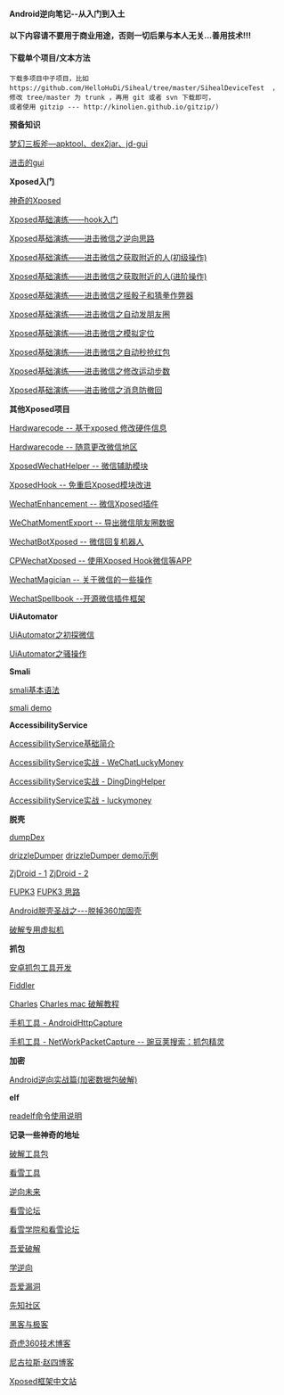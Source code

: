 #### Android逆向笔记--从入门到入土

#### 以下内容请不要用于商业用途，否则一切后果与本人无关...善用技术!!!

#### 下载单个项目/文本方法

```
下载多项目中子项目，比如  https://github.com/HelloHuDi/Siheal/tree/master/SihealDeviceTest  ，
修改 tree/master 为 trunk ，再用 git 或者 svn 下载即可，
或者使用 gitzip --- http://kinolien.github.io/gitzip/)
```

**预备知识**

[梦幻三板斧—apktool、dex2jar、jd-gui](1.梦幻三板斧—apktool、dex2jar、jd-gui.md)

[进击的gui](2.进击的gui.md)

**Xposed入门**

[神奇的Xposed](3.神奇的Xposed.md)

[Xposed基础演练——hook入门](projects/XposedTest)

[Xposed基础演练——进击微信之逆向思路](projects/XposedHookWeiXin1)

[Xposed基础演练——进击微信之获取附近的人(初级操作)](projects/XposedHookWeiXin2)

[Xposed基础演练——进击微信之获取附近的人(进阶操作)](projects/XposedHookWeiXin3)

[Xposed基础演练——进击微信之摇骰子和猜拳作弊器](projects/XposedHookWeiXin4)

[Xposed基础演练——进击微信之自动发朋友圈](projects/XposedHookWeiXin5)

[Xposed基础演练——进击微信之模拟定位](projects/XposedHookWeiXin6)

[Xposed基础演练——进击微信之自动秒抢红包](projects/XposedHookWeiXin7)

[Xposed基础演练——进击微信之修改运动步数](projects/XposedHookWeiXin8)

[Xposed基础演练——进击微信之消息防撤回](projects/XposedHookWeiXin9)

**其他Xposed项目**

[Hardwarecode -- 基于xposed 修改硬件信息](https://github.com/1998lixin/Hardwarecode)

[Hardwarecode -- 随意更改微信地区](https://github.com/MartinHan01/weixin_change_city)

[XposedWechatHelper -- 微信辅助模块](https://github.com/wuxiaosu/XposedWechatHelper)

[XposedHook -- 免重启Xposed模块改进](https://github.com/shuihuadx/XposedHook)

[WechatEnhancement -- 微信Xposed插件](https://github.com/firesunCN/WechatEnhancement)

[WeChatMomentExport -- 导出微信朋友圈数据](https://github.com/Chion82/WeChatMomentExport)

[WechatBotXposed -- 微信回复机器人](https://github.com/Blankeer/WechatBotXposed)

[CPWechatXposed -- 使用Xposed Hook微信等APP](https://github.com/coder-pig/CPWechatXposed)

[WechatMagician -- 关于微信的一些操作](https://github.com/Gh0u1L5/WechatMagician)

[WechatSpellbook --开源微信插件框架](https://github.com/Gh0u1L5/WechatSpellbook)

**UiAutomator**

[UiAutomator之初探微信](projects/uiAutoMator1)

[UiAutomator之骚操作](projects/uiAutoMator2)

**Smali**

[smali基本语法](smali.md)

[smali demo](projects/SmaliDemo)

**AccessibilityService**

[AccessibilityService基础简介](accessibilityService.md)

[AccessibilityService实战 - WeChatLuckyMoney](https://github.com/geeeeeeeeek/WeChatLuckyMoney)

[AccessibilityService实战 - DingDingHelper](https://github.com/Justson/DingDingHelper)

[AccessibilityService实战 - luckymoney](https://github.com/chenjishi/luckymoney)

**脱壳**

[dumpDex](https://github.com/WrBug/dumpDex)

[drizzleDumper](https://github.com/DrizzleRisk/drizzleDumper) [drizzleDumper demo示例](https://blog.csdn.net/fengyenom1/article/details/78652641)

[ZjDroid - 1](https://github.com/KB5201314/ZjDroid)  [ZjDroid - 2](https://github.com/halfkiss/ZjDroid)

[FUPK3](https://github.com/F8LEFT/FUPK3) [FUPK3 思路](https://bbs.pediy.com/thread-246117.htm)

[Android脱壳圣战之---脱掉360加固壳](https://blog.csdn.net/fengyenom1/article/details/78652641)

[破解专用虚拟机](https://www.52pojie.cn/thread-661779-1-1.html)

**抓包**

[安卓抓包工具开发](https://www.jianshu.com/p/ae4d433597ce)

[Fiddler](https://www.telerik.com/download/fiddler)

[Charles](https://www.charlesproxy.com/latest-release/) [Charles mac 破解教程](https://mp.weixin.qq.com/s/a062lldj_2aVO4qGiDI6Zg)

[手机工具 - AndroidHttpCapture](https://github.com/JZ-Darkal/AndroidHttpCapture)

[手机工具 - NetWorkPacketCapture -- 豌豆荚搜索：抓包精灵](https://github.com/huolizhuminh/NetWorkPacketCapture)

**加密**

[Android逆向实战篇(加密数据包破解)](https://blog.csdn.net/shayuchaor/article/details/83746457)

**elf**

[readelf命令使用说明](https://blog.csdn.net/yfldyxl/article/details/81566279)

**记录一些神奇的地址**

[破解工具包](https://down.52pojie.cn/Tools/Android_Tools/)

[看雪工具](https://tools.pediy.com/)

[逆向未来](https://www.pd521.com/)

[看雪论坛](https://bbs.pediy.com/)

[看雪学院和看雪论坛](http://www.pediy.com/)

[吾爱破解](https://www.52pojie.cn/forum.php)

[学逆向](https://www.xuenixiang.com/)

[吾爱漏洞](http://www.52bug.cn/)

[先知社区](https://xz.aliyun.com/)

[黑客与极客](http://www.freebuf.com/wenku)

[奇虎360技术博客](http://blogs.360.cn/)

[尼古拉斯·赵四博客](http://www.wjdiankong.cn/)

[Xposed框架中文站](https://xposed.appkg.com/)
